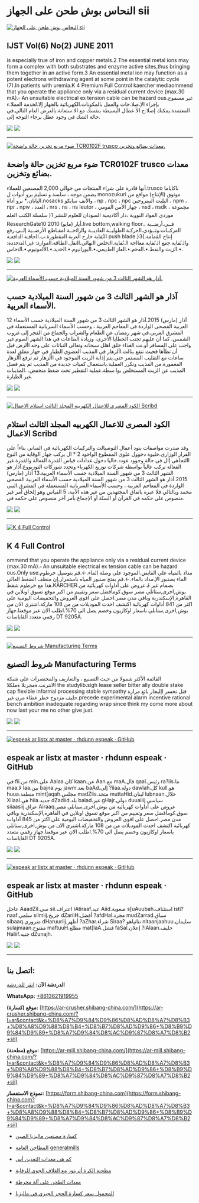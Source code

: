 # النحاس بوش طحن على الجهاز sii

<a href="https://swt.shibang-china.com/?l=ar&img&k=%D8%A7%D9%84%D9%86%D8%AD%D8%A7%D8%B3+%D8%A8%D9%88%D8%B4+%D8%B7%D8%AD%D9%86+%D8%B9%D9%84%D9%89+%D8%A7%D9%84%D8%AC%D9%87%D8%A7%D8%B2+sii" target="_blank">![النحاس بوش طحن على الجهاز sii](http://static.shibang-china.com/all-800x300/1129.jpg)</a>

## IJST Vol(6) No(2) JUNE 2011
is especially true of iron and copper metals.2 The essential metal ions may form a complex with both substrates and enzyme active sites,thus bringing them together in an active form.3 An essential metal ion may function as a potent electrons withdrawing agent at some point in the catalytic cycle (7).In patients with uremia.K 4 Premium Full Control kaercher mediaommend that you operate the appliance only via a residual current device (max.30 mA).▫ An unsuitable electrical ex tension cable can be hazard ous.ﻏﻴﺮ ﻣﺴﻤﻮح ﺑﺈﺟﺮاء اﻹ.ﺻﻼ.ﺣﺎت واﻟﻌﻤﻞ ﺑﺎﻟﻤﻜﻮﻧﺎت.اﻟﻜﻬﺮﺑﺎﺋﻴﺔ ﺑﺎﻟﺠﻬﺎز إﻻ.ﻟﺨﺪﻣﺔ اﻟﻌﻤﻼ.ء اﻟﻤﻌﺘﻤﺪة.ﻳﻤﻜﻨﻚ إﺻﻼ.ح اﻷ.ﻋﻄﺎل اﻟﺒﺴﻴﻄﺔ ﺑﻨﻔﺴﻚ ﻣﻊ اﻻ.ﺳﺘﻌﺎﻧﺔ.ﺑﺎﻟﻌﺮض اﻟﻌﺎم اﻟﺘﺎﻟﻲ.ﻓﻲ ﺣﺎﻟﺔ اﻟﺸﻚ ﻓﻲ وﺟﻮد ﻋﻄﻞ ﺑﺮﺟﺎء اﻟﺘﻮﺟﻪ إﻟﻰ.


<a href="https://whatsapp.shibangsoft.com/WhatsApp.php" target="_blank" title="WhatsApp">![](http://static.shibang-china.com/icon/whatsapp.png)</a> <a href="https://swt.shibang-china.com/?l=ar&icon&k=%D8%A7%D9%84%D9%86%D8%AD%D8%A7%D8%B3+%D8%A8%D9%88%D8%B4+%D8%B7%D8%AD%D9%86+%D8%B9%D9%84%D9%89+%D8%A7%D9%84%D8%AC%D9%87%D8%A7%D8%B2+sii" target="_blank">![](http://static.shibang-china.com/icon/chat-ar.png)</a>

---

<a href="https://swt.shibang-china.com/?l=ar&img&k=%D8%A7%D9%84%D9%86%D8%AD%D8%A7%D8%B3+%D8%A8%D9%88%D8%B4+%D8%B7%D8%AD%D9%86+%D8%B9%D9%84%D9%89+%D8%A7%D9%84%D8%AC%D9%87%D8%A7%D8%B2+sii" target="_blank">![ضوء مربع تخزين حالة واضحة TCR0102F trusco معدات بضائع وتخزين.](http://static.shibang-china.com/all-800x300/309.jpg)</a>

## ضوء مربع تخزين حالة واضحة TCR0102F trusco معدات بضائع وتخزين.
أنها قادرة على شراء المنتجات من حوالي 2,000 المصنعين للعملاء.trusco ناكاياما يضمن موجه ، سلسة و تسليم برو أدوات ل monozukuri موثوق (الإنتاج) مواقع من اليابان.* برو أداة.nosacks والأنف سايكو ، np ، npc ، npc البليت النيتروجين ، npm ، npr ، npw ، العدد ، nrs ، ns ، ns leutor ، جهاز الأمن القومي ، nsd ، nsdk ، مجموعة موردي المواد النووية ،دار أﻛﺎدﳝﻴﺔ اﻟﺴﻮدان ﻟﻠﻌﻠﻮم ﻟﻠﻨﺸﺮ 1( ﺳﻠﺴﻠﺔ اﻟﻜﺘﺐ اﻟﻌﻠﻤ ResearchGate10 أيار (مايو) 2010.live bottom,walking floor.، ﻓــﻲ.أرﺿــﻳﺔ اﻟﻣرﻛﺑـﺎت.وﺗــؤدي.اﻟﺣرﻛـﺔ اﻟطوﻟﻳــﺔ اﻟﻐﺎدﻳــﺔ واﻟراﺋﺣــﺔ ﻟﻣﻘـﺎطﻊ اﻷرﺿــﻳﺔ إﻟــﻰ.رﻓﻊ اﻟﻧُﻔﺎﻳﺔ ﺧﺎرج اﻟﻌرﺑﺔ اﻟﻣﻘطورة.ب.اﻟﺣﺎﻓـﺔ اﻟداﻓﻌـﺔ push blade.}3{.إﻧﺗﺎج اﻟﻘﻣﺎﻣﺔ واﻟ.ﻧُﻔﺎﻳﺔ.ﺟﻣﻊ اﻟ.ﻧُﻔﺎﻳﺔ.ﻣﻌﺎﻟﺟﺔ اﻟ.ﻧُﻔﺎﻳﺔ.اﻟﺗﺧﻠص اﻟﻧﻬﺎﺋﻲ.اﻟﻧﻘﻝ.اﻟطﺎﻗﺔ.اﻟﻣوارد: ﻏﻳر.اﻟﻣﺗﺟددة: •.اﻟزﻳت واﻟﻧﻔط.•.اﻟﻔﺣم.•.اﻟﻐﺎز اﻟطﺑﻳﻌﻲ.•.اﻟﻳوراﻧﻳوم.•.اﻟﺣدﻳد.•.اﻷﻟﻣوﻧﻳوم.•.اﻟﻧﺣﺎس.


<a href="https://whatsapp.shibangsoft.com/WhatsApp.php" target="_blank" title="WhatsApp">![](http://static.shibang-china.com/icon/whatsapp.png)</a> <a href="https://swt.shibang-china.com/?l=ar&icon&k=%D8%A7%D9%84%D9%86%D8%AD%D8%A7%D8%B3+%D8%A8%D9%88%D8%B4+%D8%B7%D8%AD%D9%86+%D8%B9%D9%84%D9%89+%D8%A7%D9%84%D8%AC%D9%87%D8%A7%D8%B2+sii" target="_blank">![](http://static.shibang-china.com/icon/chat-ar.png)</a>

---

<a href="https://swt.shibang-china.com/?l=ar&img&k=%D8%A7%D9%84%D9%86%D8%AD%D8%A7%D8%B3+%D8%A8%D9%88%D8%B4+%D8%B7%D8%AD%D9%86+%D8%B9%D9%84%D9%89+%D8%A7%D9%84%D8%AC%D9%87%D8%A7%D8%B2+sii" target="_blank">![آذار هو الشهر الثالث 3 من شهور السنة الميلادية حسب الأسماء العربية.](http://static.shibang-china.com/all-800x300/1448.jpg)</a>

## آذار هو الشهر الثالث 3 من شهور السنة الميلادية حسب الأسماء العربية.
12 آذار (مارس) 2015.آذار هو الشهر الثالث 3 من شهور السنة الميلادية حسب الأسماء العربية الفصحى الواردة في المعاجم العربية ، وحسب الأسماء السريانية المستعملة في المشرق العربي.في شهر رمضان عن الطعام والشراب والجماع من الفجر إلى غروب الشمس، كما أن عليهم تجنب الخطايا الأخرى، وزيادة الطاعات في هذا الشهر الصوم غير واجب على المسافر أو.نت الغذاء خلق اهلل سبحانه وتعالى النباتات على وجه األرض قبل أن تطأها قحيث تنقع بتالت.األزهار في المذيب العضوي الطيار في جهاز مغلق لعدة ساعات مع التقليب المستمر حتى.يتم إذابة الزيت الموجود في األزهار ثم ترفع األزهار المغمورة.من المذيب وتكرر العملية.باستعمال كميات جديدة من المذيب ثم يتم فصل المذيب عن الزيت المستخلص بوا.سطة.عملية التقطير تحت ضغط منخفض. .المذيبات غير الطيارة.


<a href="https://whatsapp.shibangsoft.com/WhatsApp.php" target="_blank" title="WhatsApp">![](http://static.shibang-china.com/icon/whatsapp.png)</a> <a href="https://swt.shibang-china.com/?l=ar&icon&k=%D8%A7%D9%84%D9%86%D8%AD%D8%A7%D8%B3+%D8%A8%D9%88%D8%B4+%D8%B7%D8%AD%D9%86+%D8%B9%D9%84%D9%89+%D8%A7%D9%84%D8%AC%D9%87%D8%A7%D8%B2+sii" target="_blank">![](http://static.shibang-china.com/icon/chat-ar.png)</a>

---

<a href="https://swt.shibang-china.com/?l=ar&img&k=%D8%A7%D9%84%D9%86%D8%AD%D8%A7%D8%B3+%D8%A8%D9%88%D8%B4+%D8%B7%D8%AD%D9%86+%D8%B9%D9%84%D9%89+%D8%A7%D9%84%D8%AC%D9%87%D8%A7%D8%B2+sii" target="_blank">![الكود المصرى للاعمال الكهربيه المجلد الثالث استلام الاعمال Scribd](http://static.shibang-china.com/all-800x300/1036.jpg)</a>

## الكود المصرى للاعمال الكهربيه المجلد الثالث استلام الاعمال Scribd
وقد صدرت مواصفات بنود أعمال التوصيالت والتركيبات الكهربائية فى المبانى بناءاً على القرار الوزارى.خليوة دخوول علوى المقطوع الواحود 2 * ال يركب جهاز الوقاية من النوع االتجاهى إال فى حالة وجوود عودد.خاليا دخول.عدادات قياس القدرة الفعالة والقدرة غير الفعالة تركب غالباً بواسطة شركات توزيع الكهرباء وتحدد شوركات التوزيووع.آذار هو الشهر الثالث 3 من شهور السنة الميلادية حسب الأسماء العربية.13 آذار (مارس) 2015.آذار هو الشهر الثالث 3 من شهور السنة الميلادية حسب الأسماء العربية الفصحى الواردة في المعاجم العربية ، وحسب الأسماء السريانية المستعملة في المشرق.النبي محمد وبالتالي فلا عبرة باتفاق المجتهدين من غير هذه الأمة، 5 القياس وهو إلحاق أمر غير منصوص على حكمه في القرآن أو السنّة أو الإجماع بأمر آخر منصوص على حكمه في.


<a href="https://whatsapp.shibangsoft.com/WhatsApp.php" target="_blank" title="WhatsApp">![](http://static.shibang-china.com/icon/whatsapp.png)</a> <a href="https://swt.shibang-china.com/?l=ar&icon&k=%D8%A7%D9%84%D9%86%D8%AD%D8%A7%D8%B3+%D8%A8%D9%88%D8%B4+%D8%B7%D8%AD%D9%86+%D8%B9%D9%84%D9%89+%D8%A7%D9%84%D8%AC%D9%87%D8%A7%D8%B2+sii" target="_blank">![](http://static.shibang-china.com/icon/chat-ar.png)</a>

---

<a href="https://swt.shibang-china.com/?l=ar&img&k=%D8%A7%D9%84%D9%86%D8%AD%D8%A7%D8%B3+%D8%A8%D9%88%D8%B4+%D8%B7%D8%AD%D9%86+%D8%B9%D9%84%D9%89+%D8%A7%D9%84%D8%AC%D9%87%D8%A7%D8%B2+sii" target="_blank">![K 4 Full Control](http://static.shibang-china.com/all-800x300/1177.jpg)</a>

## K 4 Full Control
ommend that you operate the appliance only via a residual current device (max.30 mA).▫ An unsuitable electrical ex tension cable can be hazard ous.Only use.ﻣﺪاد ﺑﺎﻟﻤﻴﺎه ﻋﻠﻰ اﻟﻘﺎﺑﺾ.اﻟﻤﻮﺟﻮد ﻋﻠﻰ وﺻﻠﺔ اﻟﻤﺎء.←.ﻗﻢ ﺑﺘﻮﺻﻴﻞ ﺧﺮﻃﻮم اﻟﻤﺎء ﺑﺼﻨﺒﻮر اﻹ.ﻣﺪاد ﺑﺎﻟﻤﺎء.←.ﻗﻢ ﺑﻔﺘﺢ ﺻﻨﺒﻮر اﻟﻤﻴﺎه ﺑﺎﺳﺘﻤﺮار.إن ﻣﻨﻈﻒ اﻟﻀﻐﻂ اﻟﻌﺎﻟﻲ ﻫﺬا ﻣﻊ ﺧﺮﻃﻮم ﺷﻔﻂ.KÄRCHER.ﺑﺼﻤﺎم ﻏﻴﺮ ﻣُ.عروض على أداوات كهربائية من بوش,اخرى,ستانلي مصر سوق.كومأفضل سعر وتقييم من اكبر موقع تسوق اونلاين في القاهرة,الإسكندرية وباقي مدن مصر.احصل على اقوى العروض والتخفيضات اليومية على اكثر من 841 أداوات كهربائية اكتشف احدث الموديلات من من 108 ماركة.اشتري الان من بوش,اخرى,ستانلي باسعار اوكازيون وخصم يصل الى 70%.اطلب الان عبر موقعنا.جهاز رقمي متعدد القاياسات DT 9205A.


<a href="https://whatsapp.shibangsoft.com/WhatsApp.php" target="_blank" title="WhatsApp">![](http://static.shibang-china.com/icon/whatsapp.png)</a> <a href="https://swt.shibang-china.com/?l=ar&icon&k=%D8%A7%D9%84%D9%86%D8%AD%D8%A7%D8%B3+%D8%A8%D9%88%D8%B4+%D8%B7%D8%AD%D9%86+%D8%B9%D9%84%D9%89+%D8%A7%D9%84%D8%AC%D9%87%D8%A7%D8%B2+sii" target="_blank">![](http://static.shibang-china.com/icon/chat-ar.png)</a>

---

<a href="https://swt.shibang-china.com/?l=ar&img&k=%D8%A7%D9%84%D9%86%D8%AD%D8%A7%D8%B3+%D8%A8%D9%88%D8%B4+%D8%B7%D8%AD%D9%86+%D8%B9%D9%84%D9%89+%D8%A7%D9%84%D8%AC%D9%87%D8%A7%D8%B2+sii" target="_blank">![شروط التصنيع Manufacturing Terms](http://static.shibang-china.com/all-800x300/495.jpg)</a>

## شروط التصنيع Manufacturing Terms
القائمة الأكثر شمولا من حيث التصنيع ، والتعاريف والمختصرات على شبكة الانترنت.ةمجرتلا ةملكلا the studylib.sigh lease seller bitter ally double stake cap flexible informal processing stable sympathy قتل تحسر اإليجار بائع مرارة حليف مزدوج خطر غطاء مرن غير.precede experimental alarm incentive rational bench ambition inadequate regarding wrap since think my come more about now last your me no other give just.


<a href="https://whatsapp.shibangsoft.com/WhatsApp.php" target="_blank" title="WhatsApp">![](http://static.shibang-china.com/icon/whatsapp.png)</a> <a href="https://swt.shibang-china.com/?l=ar&icon&k=%D8%A7%D9%84%D9%86%D8%AD%D8%A7%D8%B3+%D8%A8%D9%88%D8%B4+%D8%B7%D8%AD%D9%86+%D8%B9%D9%84%D9%89+%D8%A7%D9%84%D8%AC%D9%87%D8%A7%D8%B2+sii" target="_blank">![](http://static.shibang-china.com/icon/chat-ar.png)</a>

---

<a href="https://swt.shibang-china.com/?l=ar&img&k=%D8%A7%D9%84%D9%86%D8%AD%D8%A7%D8%B3+%D8%A8%D9%88%D8%B4+%D8%B7%D8%AD%D9%86+%D8%B9%D9%84%D9%89+%D8%A7%D9%84%D8%AC%D9%87%D8%A7%D8%B2+sii" target="_blank">![espeak ar listx at master · rhdunn espeak · GitHub](http://static.shibang-china.com/all-800x300/918.jpg)</a>

## espeak ar listx at master · rhdunn espeak · GitHub
في fii.من min.على Aalaa.كان kaan.عن Aan.مع maA.قال qaal.رئيس ra?iis.ما maa.لا laa.بين bajna.يوم jawm.بعد baAd.إلى ?ilaa.دولة dawlah.كل kull.هو huua.منطقة mint[aqah.مجلس madZlis.متحد muttaHid.لبنان lubnaan.خلال Xilaal.هي hiia.جديد dZadiid.بلد balad.غير gHajr.دولي duualiij.سياسي siiaasiij.عراق Airaaq.عروض على أداوات كهربائية من بوش,اخرى,ستانلي مصر سوق.كومأفضل سعر وتقييم من اكبر موقع تسوق اونلاين في القاهرة,الإسكندرية وباقي مدن مصر.احصل على اقوى العروض والتخفيضات اليومية على اكثر من 845 أداوات كهربائية اكتشف احدث الموديلات من من 108 ماركة.اشتري الان من بوش,اخرى,ستانلي باسعار اوكازيون وخصم يصل الى 70%.اطلب الان عبر موقعنا.جهاز رقمي متعدد القاياسات DT 9205A.


<a href="https://whatsapp.shibangsoft.com/WhatsApp.php" target="_blank" title="WhatsApp">![](http://static.shibang-china.com/icon/whatsapp.png)</a> <a href="https://swt.shibang-china.com/?l=ar&icon&k=%D8%A7%D9%84%D9%86%D8%AD%D8%A7%D8%B3+%D8%A8%D9%88%D8%B4+%D8%B7%D8%AD%D9%86+%D8%B9%D9%84%D9%89+%D8%A7%D9%84%D8%AC%D9%87%D8%A7%D8%B2+sii" target="_blank">![](http://static.shibang-china.com/icon/chat-ar.png)</a>

---

<a href="https://swt.shibang-china.com/?l=ar&img&k=%D8%A7%D9%84%D9%86%D8%AD%D8%A7%D8%B3+%D8%A8%D9%88%D8%B4+%D8%B7%D8%AD%D9%86+%D8%B9%D9%84%D9%89+%D8%A7%D9%84%D8%AC%D9%87%D8%A7%D8%B2+sii" target="_blank">![espeak ar listx at master · rhdunn espeak · GitHub](http://static.shibang-china.com/all-800x300/137.jpg)</a>

## espeak ar listx at master · rhdunn espeak · GitHub
عاجل AaadZil.سي sii.اعتراف iAtiraaf.عيد Aiid.صعوبة s[uAuubah.استئناف isti?naaf.سلمي silmiij.جريح dZariiH.أفضل ?afdHal.مجرد mudZarrad.سباق sibaaq.ضروري dHaruuriij.أظهر ?aZhar.شراء Siraa? نتانياهو nitaanjaahuu.سليمان sulajmaan.مفتوح maftuuH.مطلع mat[laA.فشل faSal.إعلان ?iAlaan.حليف Haliif.جنيه dZunajh.

<a href="https://whatsapp.shibangsoft.com/WhatsApp.php" target="_blank" title="WhatsApp">![](http://static.shibang-china.com/icon/whatsapp.png)</a> <a href="https://swt.shibang-china.com/?l=ar&icon&k=%D8%A7%D9%84%D9%86%D8%AD%D8%A7%D8%B3+%D8%A8%D9%88%D8%B4+%D8%B7%D8%AD%D9%86+%D8%B9%D9%84%D9%89+%D8%A7%D9%84%D8%AC%D9%87%D8%A7%D8%B2+sii" target="_blank">![](http://static.shibang-china.com/icon/chat-ar.png)</a>

---
## اتصل بنا:

**الدردشة الآن:** [انقر للدردشة](https://swt.shibang-china.com?l=ar&contact&k=%D8%A7%D9%84%D9%86%D8%AD%D8%A7%D8%B3+%D8%A8%D9%88%D8%B4+%D8%B7%D8%AD%D9%86+%D8%B9%D9%84%D9%89+%D8%A7%D9%84%D8%AC%D9%87%D8%A7%D8%B2+sii)

**WhatsApp:**  [+8613621919955](https://whatsapp.shibangsoft.com/WhatsApp.php)

**موقع (كسارة):** [https://ar-crusher.shibang-china.com/](https://ar-crusher.shibang-china.com/?l=ar&contact&k=%D8%A7%D9%84%D9%86%D8%AD%D8%A7%D8%B3+%D8%A8%D9%88%D8%B4+%D8%B7%D8%AD%D9%86+%D8%B9%D9%84%D9%89+%D8%A7%D9%84%D8%AC%D9%87%D8%A7%D8%B2+sii)

**موقع (مطحنة):** [https://ar-mill.shibang-china.com/](https://ar-mill.shibang-china.com/?l=ar&contact&k=%D8%A7%D9%84%D9%86%D8%AD%D8%A7%D8%B3+%D8%A8%D9%88%D8%B4+%D8%B7%D8%AD%D9%86+%D8%B9%D9%84%D9%89+%D8%A7%D9%84%D8%AC%D9%87%D8%A7%D8%B2+sii)

**نموذج الاستفسار:** [https://form.shibang-china.com](https://form.shibang-china.com?l=ar&contact&k=%D8%A7%D9%84%D9%86%D8%AD%D8%A7%D8%B3+%D8%A8%D9%88%D8%B4+%D8%B7%D8%AD%D9%86+%D8%B9%D9%84%D9%89+%D8%A7%D9%84%D8%AC%D9%87%D8%A7%D8%B2+sii)

* [كسارة مصنعين ماليزيا الصين](../27/%D9%83%D8%B3%D8%A7%D8%B1%D8%A9%20%D9%85%D8%B5%D9%86%D8%B9%D9%8A%D9%86%20%D9%85%D8%A7%D9%84%D9%8A%D8%B2%D9%8A%D8%A7%20%D8%A7%D9%84%D8%B5%D9%8A%D9%86.md)

* [المطاحن العامة generalmills](../26/%D8%A7%D9%84%D9%85%D8%B7%D8%A7%D8%AD%D9%86%20%D8%A7%D9%84%D8%B9%D8%A7%D9%85%D8%A9%20generalmills.md)

* [كم هي معدات التعدين أس](../30/%D9%83%D9%85%20%D9%87%D9%8A%20%D9%85%D8%B9%D8%AF%D8%A7%D8%AA%20%D8%A7%D9%84%D8%AA%D8%B9%D8%AF%D9%8A%D9%86%20%D8%A3%D8%B3.md)

* [مطحنة الكرة أتريتوز مع الغلاف الجوي للرقابة](../28/%D9%85%D8%B7%D8%AD%D9%86%D8%A9%20%D8%A7%D9%84%D9%83%D8%B1%D8%A9%20%D8%A3%D8%AA%D8%B1%D9%8A%D8%AA%D9%88%D8%B2%20%D9%85%D8%B9%20%D8%A7%D9%84%D8%BA%D9%84%D8%A7%D9%81%20%D8%A7%D9%84%D8%AC%D9%88%D9%8A%20%D9%84%D9%84%D8%B1%D9%82%D8%A7%D8%A8%D8%A9.md)

* [معدات الطحن على آلة مخرطة](../30/%D9%85%D8%B9%D8%AF%D8%A7%D8%AA%20%D8%A7%D9%84%D8%B7%D8%AD%D9%86%20%D8%B9%D9%84%D9%89%20%D8%A2%D9%84%D8%A9%20%D9%85%D8%AE%D8%B1%D8%B7%D8%A9.md)

* [المحمول سعر كسارة الحجر الجيري في ماليزيا](../30/%D8%A7%D9%84%D9%85%D8%AD%D9%85%D9%88%D9%84%20%D8%B3%D8%B9%D8%B1%20%D9%83%D8%B3%D8%A7%D8%B1%D8%A9%20%D8%A7%D9%84%D8%AD%D8%AC%D8%B1%20%D8%A7%D9%84%D8%AC%D9%8A%D8%B1%D9%8A%20%D9%81%D9%8A%20%D9%85%D8%A7%D9%84%D9%8A%D8%B2%D9%8A%D8%A7.md)